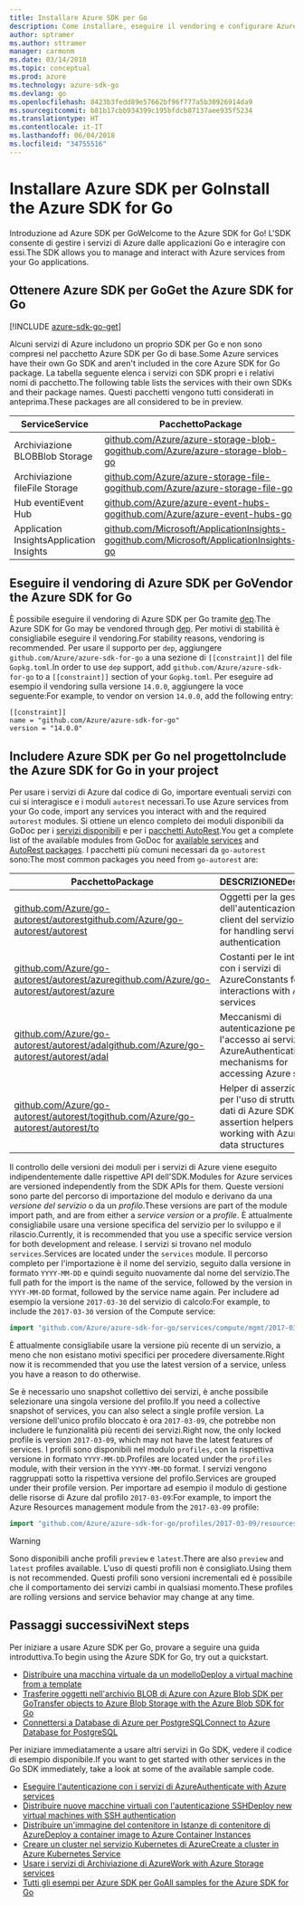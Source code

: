 ```yaml
---
title: Installare Azure SDK per Go
description: Come installare, eseguire il vendoring e configurare Azure SDK per Go.
author: sptramer
ms.author: sttramer
manager: carmonm
ms.date: 03/14/2018
ms.topic: conceptual
ms.prod: azure
ms.technology: azure-sdk-go
ms.devlang: go
ms.openlocfilehash: 8423b3fedd89e57662bf96f777a5b30926914da9
ms.sourcegitcommit: b81b17cbb934399c195bfdcb87137aee935f5234
ms.translationtype: HT
ms.contentlocale: it-IT
ms.lasthandoff: 06/04/2018
ms.locfileid: "34755516"
---
```

# <a name="install-the-azure-sdk-for-go"></a><span data-ttu-id="5a3f2-103">Installare Azure SDK per Go</span><span class="sxs-lookup"><span data-stu-id="5a3f2-103">Install the Azure SDK for Go</span></span>

<span data-ttu-id="5a3f2-104">Introduzione ad Azure SDK per Go</span><span class="sxs-lookup"><span data-stu-id="5a3f2-104">Welcome to the Azure SDK for Go!</span></span> <span data-ttu-id="5a3f2-105">L'SDK consente di gestire i servizi di Azure dalle applicazioni Go e interagire con essi.</span><span class="sxs-lookup"><span data-stu-id="5a3f2-105">The SDK allows you to manage and interact with Azure services from your Go applications.</span></span>

## <a name="get-the-azure-sdk-for-go"></a><span data-ttu-id="5a3f2-106">Ottenere Azure SDK per Go</span><span class="sxs-lookup"><span data-stu-id="5a3f2-106">Get the Azure SDK for Go</span></span>

[!INCLUDE [azure-sdk-go-get](includes/azure-sdk-go-get.md)]

<span data-ttu-id="5a3f2-107">Alcuni servizi di Azure includono un proprio SDK per Go e non sono compresi nel pacchetto Azure SDK per Go di base.</span><span class="sxs-lookup"><span data-stu-id="5a3f2-107">Some Azure services have their own Go SDK and aren't included in the core Azure SDK for Go package.</span></span> <span data-ttu-id="5a3f2-108">La tabella seguente elenca i servizi con SDK propri e i relativi nomi di pacchetto.</span><span class="sxs-lookup"><span data-stu-id="5a3f2-108">The following table lists the services with their own SDKs and their package names.</span></span> <span data-ttu-id="5a3f2-109">Questi pacchetti vengono tutti considerati in anteprima.</span><span class="sxs-lookup"><span data-stu-id="5a3f2-109">These packages are all considered to be in preview.</span></span>

| <span data-ttu-id="5a3f2-110">Service</span><span class="sxs-lookup"><span data-stu-id="5a3f2-110">Service</span></span> | <span data-ttu-id="5a3f2-111">Pacchetto</span><span class="sxs-lookup"><span data-stu-id="5a3f2-111">Package</span></span> |
|---------|---------|
| <span data-ttu-id="5a3f2-112">Archiviazione BLOB</span><span class="sxs-lookup"><span data-stu-id="5a3f2-112">Blob Storage</span></span> | [<span data-ttu-id="5a3f2-113">github.com/Azure/azure-storage-blob-go</span><span class="sxs-lookup"><span data-stu-id="5a3f2-113">github.com/Azure/azure-storage-blob-go</span></span>](https://github.com/Azure/azure-storage-blob-go) |
| <span data-ttu-id="5a3f2-114">Archiviazione file</span><span class="sxs-lookup"><span data-stu-id="5a3f2-114">File Storage</span></span> | [<span data-ttu-id="5a3f2-115">github.com/Azure/azure-storage-file-go</span><span class="sxs-lookup"><span data-stu-id="5a3f2-115">github.com/Azure/azure-storage-file-go</span></span>](https://github.com/Azure/azure-storage-file-go) |
| <span data-ttu-id="5a3f2-116">Hub eventi</span><span class="sxs-lookup"><span data-stu-id="5a3f2-116">Event Hub</span></span> | [<span data-ttu-id="5a3f2-117">github.com/Azure/azure-event-hubs-go</span><span class="sxs-lookup"><span data-stu-id="5a3f2-117">github.com/Azure/azure-event-hubs-go</span></span>](https://github.com/Azure/azure-event-hubs-go) |
| <span data-ttu-id="5a3f2-118">Application Insights</span><span class="sxs-lookup"><span data-stu-id="5a3f2-118">Application Insights</span></span> | [<span data-ttu-id="5a3f2-119">github.com/Microsoft/ApplicationInsights-go</span><span class="sxs-lookup"><span data-stu-id="5a3f2-119">github.com/Microsoft/ApplicationInsights-go</span></span>](https://github.com/Microsoft/ApplicationInsights-go) |

## <a name="vendor-the-azure-sdk-for-go"></a><span data-ttu-id="5a3f2-120">Eseguire il vendoring di Azure SDK per Go</span><span class="sxs-lookup"><span data-stu-id="5a3f2-120">Vendor the Azure SDK for Go</span></span>

<span data-ttu-id="5a3f2-121">È possibile eseguire il vendoring di Azure SDK per Go tramite [dep](https://github.com/golang/dep).</span><span class="sxs-lookup"><span data-stu-id="5a3f2-121">The Azure SDK for Go may be vendored through [dep](https://github.com/golang/dep).</span></span> <span data-ttu-id="5a3f2-122">Per motivi di stabilità è consigliabile eseguire il vendoring.</span><span class="sxs-lookup"><span data-stu-id="5a3f2-122">For stability reasons, vendoring is recommended.</span></span> <span data-ttu-id="5a3f2-123">Per usare il supporto per `dep`, aggiungere `github.com/Azure/azure-sdk-for-go` a una sezione di `[[constraint]]` del file `Gopkg.toml`.</span><span class="sxs-lookup"><span data-stu-id="5a3f2-123">In order to use `dep` support, add `github.com/Azure/azure-sdk-for-go` to a `[[constraint]]` section of your `Gopkg.toml`.</span></span> <span data-ttu-id="5a3f2-124">Per eseguire ad esempio il vendoring sulla versione `14.0.0`, aggiungere la voce seguente:</span><span class="sxs-lookup"><span data-stu-id="5a3f2-124">For example, to vendor on version `14.0.0`, add the following entry:</span></span>

```
[[constraint]]
name = "github.com/Azure/azure-sdk-for-go"
version = "14.0.0"
```

## <a name="include-the-azure-sdk-for-go-in-your-project"></a><span data-ttu-id="5a3f2-125">Includere Azure SDK per Go nel progetto</span><span class="sxs-lookup"><span data-stu-id="5a3f2-125">Include the Azure SDK for Go in your project</span></span>

<span data-ttu-id="5a3f2-126">Per usare i servizi di Azure dal codice di Go, importare eventuali servizi con cui si interagisce e i moduli `autorest` necessari.</span><span class="sxs-lookup"><span data-stu-id="5a3f2-126">To use Azure services from your Go code, import any services you interact with and the required `autorest` modules.</span></span>
<span data-ttu-id="5a3f2-127">Si ottiene un elenco completo dei moduli disponibili da GoDoc per i [servizi disponibili](https://godoc.org/github.com/Azure/azure-sdk-for-go) e per i [pacchetti AutoRest](https://godoc.org/github.com/Azure/go-autorest).</span><span class="sxs-lookup"><span data-stu-id="5a3f2-127">You get a complete list of the available modules from GoDoc for [available services](https://godoc.org/github.com/Azure/azure-sdk-for-go) and [AutoRest packages](https://godoc.org/github.com/Azure/go-autorest).</span></span> <span data-ttu-id="5a3f2-128">I pacchetti più comuni necessari da `go-autorest` sono:</span><span class="sxs-lookup"><span data-stu-id="5a3f2-128">The most common packages you need from `go-autorest` are:</span></span>

| <span data-ttu-id="5a3f2-129">Pacchetto</span><span class="sxs-lookup"><span data-stu-id="5a3f2-129">Package</span></span> | <span data-ttu-id="5a3f2-130">DESCRIZIONE</span><span class="sxs-lookup"><span data-stu-id="5a3f2-130">Description</span></span> |
|---------|-------------|
| <span data-ttu-id="5a3f2-131">[github.com/Azure/go-autorest/autorest][autorest]</span><span class="sxs-lookup"><span data-stu-id="5a3f2-131">[github.com/Azure/go-autorest/autorest][autorest]</span></span> | <span data-ttu-id="5a3f2-132">Oggetti per la gestione dell'autenticazione del client del servizio</span><span class="sxs-lookup"><span data-stu-id="5a3f2-132">Objects for handling service client authentication</span></span> |
| <span data-ttu-id="5a3f2-133">[github.com/Azure/go-autorest/autorest/azure][autorest/azure]</span><span class="sxs-lookup"><span data-stu-id="5a3f2-133">[github.com/Azure/go-autorest/autorest/azure][autorest/azure]</span></span> | <span data-ttu-id="5a3f2-134">Costanti per le interazioni con i servizi di Azure</span><span class="sxs-lookup"><span data-stu-id="5a3f2-134">Constants for interactions with Azure services</span></span> |
| <span data-ttu-id="5a3f2-135">[github.com/Azure/go-autorest/autorest/adal][autorest/adal]</span><span class="sxs-lookup"><span data-stu-id="5a3f2-135">[github.com/Azure/go-autorest/autorest/adal][autorest/adal]</span></span> | <span data-ttu-id="5a3f2-136">Meccanismi di autenticazione per l'accesso ai servizi di Azure</span><span class="sxs-lookup"><span data-stu-id="5a3f2-136">Authentication mechanisms for accessing Azure services</span></span> |
| <span data-ttu-id="5a3f2-137">[github.com/Azure/go-autorest/autorest/to][autorest/to]</span><span class="sxs-lookup"><span data-stu-id="5a3f2-137">[github.com/Azure/go-autorest/autorest/to][autorest/to]</span></span> | <span data-ttu-id="5a3f2-138">Helper di asserzione tipi per l'uso di strutture dei dati di Azure SDK</span><span class="sxs-lookup"><span data-stu-id="5a3f2-138">Type assertion helpers for working with Azure SDK data structures</span></span> |

[autorest]: https://godoc.org/github.com/Azure/go-autorest/autorest
[autorest/azure]: https://godoc.org/github.com/Azure/go-autorest/autorest/azure
[autorest/adal]: https://godoc.org/github.com/Azure/go-autorest/autorest/adal
[autorest/to]: https://godoc.org/github.com/Azure/go-autorest/autorest/to

<span data-ttu-id="5a3f2-139">Il controllo delle versioni dei moduli per i servizi di Azure viene eseguito indipendentemente dalle rispettive API dell'SDK.</span><span class="sxs-lookup"><span data-stu-id="5a3f2-139">Modules for Azure services are versioned independently from the SDK APIs for them.</span></span> <span data-ttu-id="5a3f2-140">Queste versioni sono parte del percorso di importazione del modulo e derivano da una _versione del servizio_ o da un _profilo_.</span><span class="sxs-lookup"><span data-stu-id="5a3f2-140">These versions are part of the module import path, and are from either a _service version_ or a _profile_.</span></span> <span data-ttu-id="5a3f2-141">È attualmente consigliabile usare una versione specifica del servizio per lo sviluppo e il rilascio.</span><span class="sxs-lookup"><span data-stu-id="5a3f2-141">Currently, it is recommended that you use a specific service version for both development and release.</span></span> <span data-ttu-id="5a3f2-142">I servizi si trovano nel modulo `services`.</span><span class="sxs-lookup"><span data-stu-id="5a3f2-142">Services are located under the `services` module.</span></span> <span data-ttu-id="5a3f2-143">Il percorso completo per l'importazione è il nome del servizio, seguito dalla versione in formato `YYYY-MM-DD` e quindi seguito nuovamente dal nome del servizio.</span><span class="sxs-lookup"><span data-stu-id="5a3f2-143">The full path for the import is the name of the service, followed by the version in `YYYY-MM-DD` format, followed by the service name again.</span></span> <span data-ttu-id="5a3f2-144">Per includere ad esempio la versione `2017-03-30` del servizio di calcolo:</span><span class="sxs-lookup"><span data-stu-id="5a3f2-144">For example, to include the `2017-03-30` version of the Compute service:</span></span>

```go
import "github.com/Azure/azure-sdk-for-go/services/compute/mgmt/2017-03-30/compute"
```

<span data-ttu-id="5a3f2-145">È attualmente consigliabile usare la versione più recente di un servizio, a meno che non esistano motivi specifici per procedere diversamente.</span><span class="sxs-lookup"><span data-stu-id="5a3f2-145">Right now it is recommended that you use the latest version of a service, unless you have a reason to do otherwise.</span></span>

<span data-ttu-id="5a3f2-146">Se è necessario uno snapshot collettivo dei servizi, è anche possibile selezionare una singola versione del profilo.</span><span class="sxs-lookup"><span data-stu-id="5a3f2-146">If you need a collective snapshot of services, you can also select a single profile version.</span></span> <span data-ttu-id="5a3f2-147">La versione dell'unico profilo bloccato è ora `2017-03-09`, che potrebbe non includere le funzionalità più recenti dei servizi.</span><span class="sxs-lookup"><span data-stu-id="5a3f2-147">Right now, the only locked profile is version `2017-03-09`, which may not have the latest features of services.</span></span> <span data-ttu-id="5a3f2-148">I profili sono disponibili nel modulo `profiles`, con la rispettiva versione in formato `YYYY-MM-DD`.</span><span class="sxs-lookup"><span data-stu-id="5a3f2-148">Profiles are located under the `profiles` module, with their version in the `YYYY-MM-DD` format.</span></span> <span data-ttu-id="5a3f2-149">I servizi vengono raggruppati sotto la rispettiva versione del profilo.</span><span class="sxs-lookup"><span data-stu-id="5a3f2-149">Services are grouped under their profile version.</span></span> <span data-ttu-id="5a3f2-150">Per importare ad esempio il modulo di gestione delle risorse di Azure dal profilo `2017-03-09`:</span><span class="sxs-lookup"><span data-stu-id="5a3f2-150">For example, to import the Azure Resources management module from the `2017-03-09` profile:</span></span>

```go
import "github.com/Azure/azure-sdk-for-go/profiles/2017-03-09/resources/mgmt/resources"
```

> [!WARNING]
> <span data-ttu-id="5a3f2-151">Sono disponibili anche profili `preview` e `latest`.</span><span class="sxs-lookup"><span data-stu-id="5a3f2-151">There are also `preview` and `latest` profiles available.</span></span> <span data-ttu-id="5a3f2-152">L'uso di questi profili non è consigliato.</span><span class="sxs-lookup"><span data-stu-id="5a3f2-152">Using them is not recommended.</span></span> <span data-ttu-id="5a3f2-153">Questi profili sono versioni incrementali ed è possibile che il comportamento dei servizi cambi in qualsiasi momento.</span><span class="sxs-lookup"><span data-stu-id="5a3f2-153">These profiles are rolling versions and service behavior may change at any time.</span></span>

## <a name="next-steps"></a><span data-ttu-id="5a3f2-154">Passaggi successivi</span><span class="sxs-lookup"><span data-stu-id="5a3f2-154">Next steps</span></span>

<span data-ttu-id="5a3f2-155">Per iniziare a usare Azure SDK per Go, provare a seguire una guida introduttiva.</span><span class="sxs-lookup"><span data-stu-id="5a3f2-155">To begin using the Azure SDK for Go, try out a quickstart.</span></span>

* [<span data-ttu-id="5a3f2-156">Distribuire una macchina virtuale da un modello</span><span class="sxs-lookup"><span data-stu-id="5a3f2-156">Deploy a virtual machine from a template</span></span>](azure-sdk-go-qs-vm.md)
* [<span data-ttu-id="5a3f2-157">Trasferire oggetti nell'archivio BLOB di Azure con Azure Blob SDK per Go</span><span class="sxs-lookup"><span data-stu-id="5a3f2-157">Transfer objects to Azure Blob Storage with the Azure Blob SDK for Go</span></span>](/azure/storage/blobs/storage-quickstart-blobs-go?toc=%2fgo%2fazure%2ftoc.json)
* [<span data-ttu-id="5a3f2-158">Connettersi a Database di Azure per PostgreSQL</span><span class="sxs-lookup"><span data-stu-id="5a3f2-158">Connect to Azure Database for PostgreSQL</span></span>](/azure/postgresql/connect-go?toc=%2fgo%2fazure%2ftoc.json)

<span data-ttu-id="5a3f2-159">Per iniziare immediatamente a usare altri servizi in Go SDK, vedere il codice di esempio disponibile.</span><span class="sxs-lookup"><span data-stu-id="5a3f2-159">If you want to get started with other services in the Go SDK immediately, take a look at some of the available sample code.</span></span>

* [<span data-ttu-id="5a3f2-160">Eseguire l'autenticazione con i servizi di Azure</span><span class="sxs-lookup"><span data-stu-id="5a3f2-160">Authenticate with Azure services</span></span>](https://github.com/Azure-Samples/azure-sdk-for-go-samples/tree/master/iam)
* [<span data-ttu-id="5a3f2-161">Distribuire nuove macchine virtuali con l'autenticazione SSH</span><span class="sxs-lookup"><span data-stu-id="5a3f2-161">Deploy new virtual machines with SSH authentication</span></span>](https://github.com/Azure-Samples/azure-sdk-for-go-samples/tree/master/compute)
* [<span data-ttu-id="5a3f2-162">Distribuire un'immagine del contenitore in Istanze di contenitore di Azure</span><span class="sxs-lookup"><span data-stu-id="5a3f2-162">Deploy a container image to Azure Container Instances</span></span>](https://github.com/Azure-Samples/azure-sdk-for-go-samples/tree/master/containerinstance)
* [<span data-ttu-id="5a3f2-163">Creare un cluster nel servizio Kubernetes di Azure</span><span class="sxs-lookup"><span data-stu-id="5a3f2-163">Create a cluster in Azure Kubernetes Service</span></span>](https://github.com/Azure-Samples/azure-sdk-for-go-samples/tree/master/containerservice)
* [<span data-ttu-id="5a3f2-164">Usare i servizi di Archiviazione di Azure</span><span class="sxs-lookup"><span data-stu-id="5a3f2-164">Work with Azure Storage services</span></span>](https://github.com/Azure-Samples/azure-sdk-for-go-samples/tree/master/storage)
* [<span data-ttu-id="5a3f2-165">Tutti gli esempi per Azure SDK per Go</span><span class="sxs-lookup"><span data-stu-id="5a3f2-165">All samples for the Azure SDK for Go</span></span>](https://github.com/azure-samples/azure-sdk-for-go-samples)
